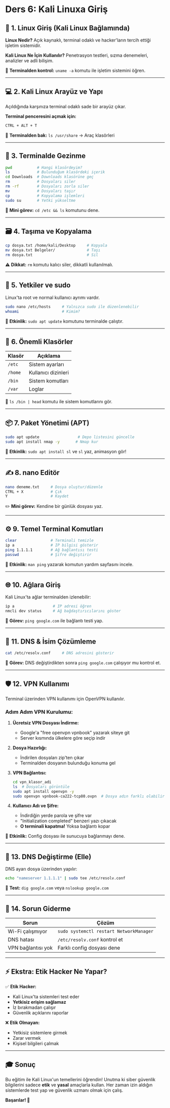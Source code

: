 # Ders 6: Kali Linuxa Giriş

## 🐧 1. Linux Giriş (Kali Linux Bağlamında)

**Linux Nedir?** Açık kaynaklı, terminal odaklı ve hacker'ların tercih ettiği işletim sistemidir.

**Kali Linux Ne İçin Kullanılır?** Penetrasyon testleri, sızma denemeleri, analizler ve adli bilişim.

🎯 **Terminalden kontrol:** `uname -a` komutu ile işletim sistemini öğren. 

---

## 💻 2. Kali Linux Arayüz ve Yapı

Açıldığında karşınıza terminal odaklı sade bir arayüz çıkar.

**Terminal penceresini açmak için:**
```bash
CTRL + ALT + T
```

🔎 **Terminalden bak:** `ls /usr/share` → Araç klasörleri

---

## 📁 3. Terminalde Gezinme

```bash
pwd           # Hangi klasördeyim?
ls            # Bulunduğum klasördeki içerik
cd Downloads  # Downloads klasörüne geç
rm            # Dosyaları siler 
rm -rf        # Dosyaları zorla siler 
mv            # Dosyaları taşır
cp            # Kopyalama işlemleri
sudo su       # Yetki yükseltme
```

🧠 **Mini görev:** `cd /etc && ls` komutunu dene.

---

## 🗃️ 4. Taşıma ve Kopyalama

```bash
cp dosya.txt /home/kali/Desktop     # Kopyala
mv dosya.txt Belgeler/              # Taşı
rm dosya.txt                        # Sil
```

⚠️ **Dikkat:** `rm` komutu kalıcı siler, dikkatli kullanılmalı.

---

## 🔐 5. Yetkiler ve sudo

Linux'ta root ve normal kullanıcı ayrımı vardır.

```bash
sudo nano /etc/hosts     # Yalnızca sudo ile düzenlenebilir
whoami                   # Kimim?
```

🧠 **Etkinlik:** `sudo apt update` komutunu terminalde çalıştır.

---

## 📂 6. Önemli Klasörler

| Klasör | Açıklama |
|--------|----------|
| `/etc` | Sistem ayarları |
| `/home` | Kullanıcı dizinleri |
| `/bin` | Sistem komutları |
| `/var` | Loglar |

🎯 `ls /bin | head` komutu ile sistem komutlarını gör.

---

## 📦 7. Paket Yönetimi (APT)

```bash
sudo apt update                 # Depo listesini güncelle
sudo apt install nmap -y       # Nmap kur
```

🧠 **Etkinlik:** `sudo apt install sl` ve `sl` yaz, animasyon gör!

---

## ✍️ 8. nano Editör

```bash
nano deneme.txt     # Dosya oluştur/düzenle
CTRL + X            # Çık
Y                   # Kaydet
```

✏️ **Mini görev:** Kendine bir günlük dosyası yaz.

---

## ⚙️ 9. Temel Terminal Komutları

```bash
clear               # Terminali temizle
ip a                # IP bilgisi gösterir
ping 1.1.1.1        # Ağ bağlantısı testi
passwd              # Şifre değiştirir
```

🧠 **Etkinlik:** `man ping` yazarak komutun yardım sayfasını incele.

---

## 🌐 10. Ağlara Giriş

Kali Linux'ta ağlar terminalden izlenebilir:

```bash
ip a                 # IP adresi öğren
nmcli dev status     # Ağ bağdaştırıcılarını göster
```

🧠 **Görev:** `ping google.com` ile bağlantı testi yap.

---

## 🔄 11. DNS & İsim Çözümleme

```bash
cat /etc/resolv.conf     # DNS adresini gösterir
```

🧠 **Görev:** DNS değiştirdikten sonra `ping google.com` çalışıyor mu kontrol et.

---

## 🛡️ 12. VPN Kullanımı

Terminal üzerinden VPN kullanımı için OpenVPN kullanılır.

### Adım Adım VPN Kurulumu:

1. **Ücretsiz VPN Dosyası İndirme:**
   - Google'a "free openvpn vpnbook" yazarak siteye git
   - Server kısmında ülkelere göre seçip indir

2. **Dosya Hazırlığı:**
   - İndirilen dosyaları zip'ten çıkar
   - Terminalden dosyanın bulunduğu konuma gel

3. **VPN Bağlantısı:**
   ```bash
   cd vpn_klasor_adi
   ls  # Dosyaları görüntüle
   sudo apt install openvpn -y
   sudo openvpn vpnbook-ca222-tcp80.ovpn  # Dosya adın farklı olabilir
   ```

4. **Kullanıcı Adı ve Şifre:**
   - İndirdiğin yerde parola ve şifre var
   - "Initialization completed" benzeri yazı çıkacak
   - **O terminali kapatma!** Yoksa bağlantı kopar

🧠 **Etkinlik:** Config dosyası ile sunucuya bağlanmayı dene.

---

## 📲 13. DNS Değiştirme (Elle)

DNS ayarı dosya üzerinden yapılır:

```bash
echo "nameserver 1.1.1.1" | sudo tee /etc/resolv.conf
```

🔧 **Test:** `dig google.com` veya `nslookup google.com`

---

## 🧰 14. Sorun Giderme

| Sorun | Çözüm |
|-------|-------|
| Wi-Fi çalışmıyor | `sudo systemctl restart NetworkManager` |
| DNS hatası | `/etc/resolv.conf` kontrol et |
| VPN bağlantısı yok | Farklı config dosyası dene |

---

## ⚡ Ekstra: Etik Hacker Ne Yapar?

✅ **Etik Hacker:**
- Kali Linux'ta sistemleri test eder
- **Yetkisiz erişim sağlamaz**
- İz bırakmadan çalışır
- Güvenlik açıklarını raporlar

❌ **Etik Olmayan:**
- Yetkisiz sistemlere girmek
- Zarar vermek
- Kişisel bilgileri çalmak

---

## 🎓 Sonuç

Bu eğitim ile Kali Linux'un temellerini öğrendin! Unutma ki siber güvenlik bilgilerini sadece **etik** ve **yasal** amaçlarla kullan. Her zaman izin aldığın sistemlerde test yap ve güvenlik uzmanı olmak için çalış.

**Başarılar! 🚀**
